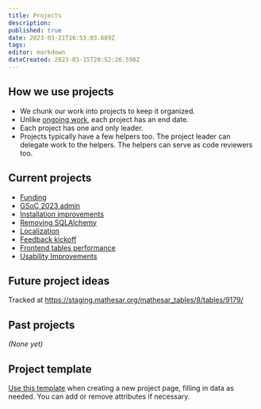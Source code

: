 ```yaml
---
title: Projects
description: 
published: true
date: 2023-03-21T16:53:03.689Z
tags: 
editor: markdown
dateCreated: 2023-03-15T20:52:26.598Z
---
```


## How we use projects

- We chunk our work into projects to keep it organized.
- Unlike [ongoing work](/team/responsibilities.md), each project has an end date.
- Each project has one and only leader.
- Projects typically have a few helpers too. The project leader can delegate work to the helpers. The helpers can serve as code reviewers too.

## Current projects

- [Funding](./projects/funding.md)
- [GSoC 2023 admin](./projects/gsoc-2023-admin.md)
- [Installation improvements](./projects/installation-improvements.md)
- [Removing SQLAlchemy](./projects/removing-sqlalchemy.md)
- [Localization](./projects/localization.md)
- [Feedback kickoff](./projects/user-feedback-kickoff.md)
- [Frontend tables performance](./projects/frontend-tables-performance.md)
- [Usability Improvements](./projects/usability-improvements.md)

## Future project ideas

Tracked at https://staging.mathesar.org/mathesar_tables/8/tables/9179/

## Past projects

*(None yet)*

## Project template

[Use this template](/projects/template) when creating a new project page, filling in data as needed. You can add or remove attributes if necessary.

